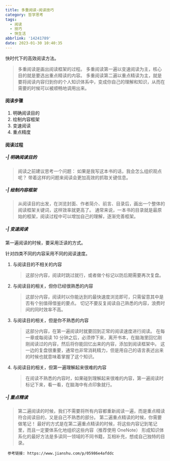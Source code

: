 ```yaml
---
title: 多重阅读-阅读技巧
category: 哲学思考
tags:
  - 阅读
  - 技巧
  - 快生活
abbrlink: '14241789'
date: 2023-01-30 10:40:35
---
```


快时代下的高效阅读方法。

<!--more-->

> 多重阅读是画出阅读框架的过程。
> 多重阅读第一遍以变速阅读为主，核心目的就是要选出重点精读的内容。
> 多重阅读第二遍以重点精读为主，就是要将阅读内容归到你的个人知识体系中，变成你自己的理解和知识，从而在需要的时候可以被顺畅地调用出来。

#### 阅读步骤

1. 明确阅读目的
2. 绘制内容框架
3. 变速阅读
4. 重点精度

#### 阅读过程

##### -| 明确阅读目的

> 阅读之前建议思考一个问题：
> 如果是我写这本书的话，我会怎么组织观点呢？
> 带着这样的问题来阅读会更加高效的抓取关键信息。

##### -| 绘制内容框架

> 从阅读目的出发，在浏览封面、作者简介、前言、目录后，画出一个整体的阅读框架关键词，这样效率就更高了。
> 通常来说，一本书的目录就是最原始的框架，阅读过程中可以增加自己的理解，逐渐完善框架。

##### -| 变速阅读

第一遍阅读的时候，要采用泛读的方式。

针对四类不同的内容采用不同的阅读速度。

1. 与阅读目的不相关的内容

   > 这部分内容，阅读时跳过就行，或者做个标记以防后期需要再次复盘。

2. 与阅读目的相关，但你已经很熟悉的内容

   > 这部分内容，阅读时以你能达到的最快速度浏览即可，只需留意其中是否有个别值得借鉴的要点。
   > 切记不要反复阅读自己熟悉的内容，浪费时间的同时效率不高。

3. 与阅读目的相关，但是你不熟悉的内容

   > 这部分内容，在第一遍阅读时就要回到正常的阅读速度进行阅读。
   > 在每一章或每阅读 10 分钟之后，必须停下来，离开书本，在脑海里回忆刚刚阅读过的内容，然后将你能回忆出来的内容，添加到阅读框架中。
   > 这一边的复盘很重要，通常也非常消耗精力，但是用自己的语言表述出来的时候也就意味着掌握了这个知识。

4. 与阅读目的相关，但第一遍理解起来很难的内容
   > 在阅读不熟悉的内容时，如果碰到理解起来很难的内容，第一遍阅读时标记下来，看一看，在脑海中有点印象就行。

##### -| 重点精读

> 第二遍阅读的时候，我们不需要将所有内容都重新阅读一遍，而是重点精读符合阅读目的，又是自己不熟悉的部分。
> 第二遍重点精读的时候，你需要做笔记！
> 最好的方式是在第二遍重点精读的时候，将这些内容记到笔记里，而且一定要体系化地组织这些内容（推荐使用 OneNote）
> 形成知识体系化的最好方法是多读同一领域的不同书籍，互相补充，想成自己独特的目录。

```
 参考链接: https://www.jianshu.com/p/05986e4afddc
```

